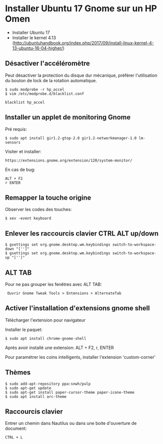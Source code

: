 # Installer Ubuntu 17 Gnome sur un HP Omen

- Installer Ubuntu 17
- Installer le kernel 4.13 (http://ubuntuhandbook.org/index.php/2017/09/install-linux-kernel-4-13-ubuntu-16-04-higher/)

## Désactiver l'accéléromètre

Peut désactiver la protection du disque dur mécanique, préférer l'utilisation 
du bouton de lock de la rotation automatique.

	$ sudo modprobe -r hp_accel
	$ vim /etc/modprobe.d/blacklist.conf

	blacklist hp_accel

## Installer un applet de monitoring Gnome

Pré requis:

	$ sudo apt install gir1.2-gtop-2.0 gir1.2-networkmanager-1.0 lm-sensors

Visiter et installer:

	https://extensions.gnome.org/extension/120/system-monitor/

En cas de bug:

	ALT + F2 
	r ENTER

## Remapper la touche origine

Observer les codes des touches: 

	$ xev -event keyboard

## Enlever les raccourcis clavier CTRL ALT up/down

	$ gsettings set org.gnome.desktop.wm.keybindings switch-to-workspace-down "['']"
	$ gsettings set org.gnome.desktop.wm.keybindings switch-to-workspace-up "['']"

## ALT TAB

Pour ne pas grouper les fenêtres avec ALT TAB:


	 Ouvrir Gnome Tweak Tools > Entensions > AlternateTab

## Activer l'installation d'extensions gnome shell 

Télécharger l'extension pour navigateur

Installer le paquet:

	$ sudo apt install chrome-gnome-shell

Après avoir installé une extension: ALT + F2, r, ENTER

Pour paramétrer les coins intelligents, installer l'extension 'custom-corner' 

## Thèmes

	$ sudo add-apt-repository ppa:snwh/pulp
	$ sudo apt-get update
	$ sudo apt-get install paper-cursor-theme paper-icone-theme
	$ sudo apt install arc-theme
	
## Raccourcis clavier

Entrer un chemin dans Nautilus ou dans une boite d'ouverture de document:

	CTRL + L

